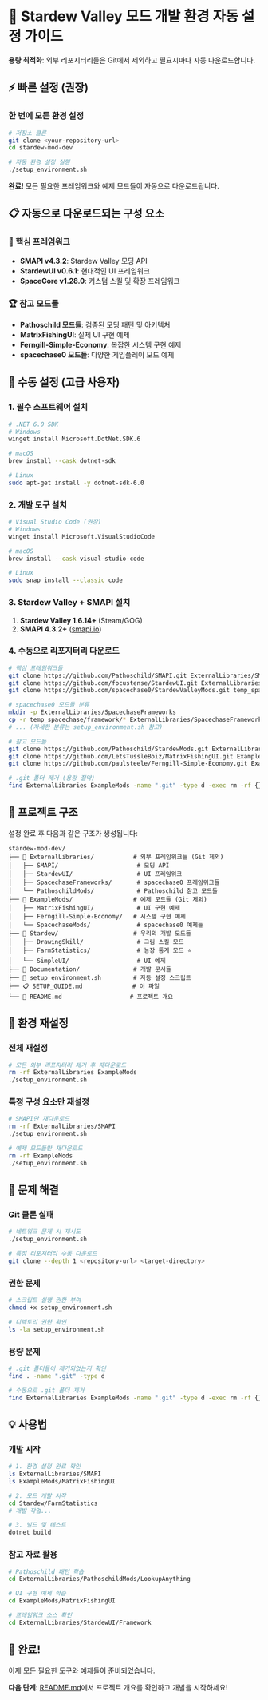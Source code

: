 # 🚀 Stardew Valley 모드 개발 환경 자동 설정 가이드

**용량 최적화**: 외부 리포지터리들은 Git에서 제외하고 필요시마다 자동 다운로드합니다.

## ⚡ 빠른 설정 (권장)

### **한 번에 모든 환경 설정**
```bash
# 저장소 클론
git clone <your-repository-url>
cd stardew-mod-dev

# 자동 환경 설정 실행
./setup_environment.sh
```

**완료!** 모든 필요한 프레임워크와 예제 모드들이 자동으로 다운로드됩니다.

## 📋 자동으로 다운로드되는 구성 요소

### 🎯 핵심 프레임워크
- **SMAPI v4.3.2**: Stardew Valley 모딩 API
- **StardewUI v0.6.1**: 현대적인 UI 프레임워크  
- **SpaceCore v1.28.0**: 커스텀 스킬 및 확장 프레임워크

### 🏆 참고 모드들  
- **Pathoschild 모드들**: 검증된 모딩 패턴 및 아키텍처
- **MatrixFishingUI**: 실제 UI 구현 예제
- **Ferngill-Simple-Economy**: 복잡한 시스템 구현 예제
- **spacechase0 모드들**: 다양한 게임플레이 모드 예제

## 🔧 수동 설정 (고급 사용자)

### 1. 필수 소프트웨어 설치

```bash
# .NET 6.0 SDK
# Windows
winget install Microsoft.DotNet.SDK.6

# macOS
brew install --cask dotnet-sdk

# Linux
sudo apt-get install -y dotnet-sdk-6.0
```

### 2. 개발 도구 설치

```bash
# Visual Studio Code (권장)
# Windows
winget install Microsoft.VisualStudioCode

# macOS  
brew install --cask visual-studio-code

# Linux
sudo snap install --classic code
```

### 3. Stardew Valley + SMAPI 설치

1. **Stardew Valley 1.6.14+** (Steam/GOG)
2. **SMAPI 4.3.2+** ([smapi.io](https://smapi.io))

### 4. 수동으로 리포지터리 다운로드

```bash
# 핵심 프레임워크들
git clone https://github.com/Pathoschild/SMAPI.git ExternalLibraries/SMAPI
git clone https://github.com/focustense/StardewUI.git ExternalLibraries/StardewUI
git clone https://github.com/spacechase0/StardewValleyMods.git temp_spacechase

# spacechase0 모드들 분류
mkdir -p ExternalLibraries/SpacechaseFrameworks
cp -r temp_spacechase/framework/* ExternalLibraries/SpacechaseFrameworks/
# ... (자세한 분류는 setup_environment.sh 참고)

# 참고 모드들
git clone https://github.com/Pathoschild/StardewMods.git ExternalLibraries/PathoschildMods
git clone https://github.com/LetsTussleBoiz/MatrixFishingUI.git ExampleMods/MatrixFishingUI
git clone https://github.com/paulsteele/Ferngill-Simple-Economy.git ExampleMods/Ferngill-Simple-Economy

# .git 폴더 제거 (용량 절약)
find ExternalLibraries ExampleMods -name ".git" -type d -exec rm -rf {} +
```

## 🎯 프로젝트 구조

설정 완료 후 다음과 같은 구조가 생성됩니다:

```
stardew-mod-dev/
├── 📁 ExternalLibraries/           # 외부 프레임워크들 (Git 제외)
│   ├── SMAPI/                      # 모딩 API
│   ├── StardewUI/                  # UI 프레임워크
│   ├── SpacechaseFrameworks/       # spacechase0 프레임워크들
│   └── PathoschildMods/            # Pathoschild 참고 모드들
├── 📁 ExampleMods/                 # 예제 모드들 (Git 제외)
│   ├── MatrixFishingUI/            # UI 구현 예제
│   ├── Ferngill-Simple-Economy/   # 시스템 구현 예제
│   └── SpacechaseMods/             # spacechase0 예제들
├── 📁 Stardew/                     # 우리의 개발 모드들
│   ├── DrawingSkill/               # 그림 스킬 모드
│   ├── FarmStatistics/             # 농장 통계 모드 ⭐
│   └── SimpleUI/                   # UI 예제
├── 📁 Documentation/               # 개발 문서들
├── 🚀 setup_environment.sh         # 자동 설정 스크립트
├── 📋 SETUP_GUIDE.md              # 이 파일
└── 📖 README.md                   # 프로젝트 개요
```

## 🔄 환경 재설정

### 전체 재설정
```bash
# 모든 외부 리포지터리 제거 후 재다운로드
rm -rf ExternalLibraries ExampleMods
./setup_environment.sh
```

### 특정 구성 요소만 재설정
```bash
# SMAPI만 재다운로드
rm -rf ExternalLibraries/SMAPI
./setup_environment.sh

# 예제 모드들만 재다운로드  
rm -rf ExampleMods
./setup_environment.sh
```

## 🐛 문제 해결

### Git 클론 실패
```bash
# 네트워크 문제 시 재시도
./setup_environment.sh

# 특정 리포지터리 수동 다운로드
git clone --depth 1 <repository-url> <target-directory>
```

### 권한 문제
```bash
# 스크립트 실행 권한 부여
chmod +x setup_environment.sh

# 디렉토리 권한 확인
ls -la setup_environment.sh
```

### 용량 문제
```bash
# .git 폴더들이 제거되었는지 확인
find . -name ".git" -type d

# 수동으로 .git 폴더 제거
find ExternalLibraries ExampleMods -name ".git" -type d -exec rm -rf {} +
```

## 💡 사용법

### 개발 시작
```bash
# 1. 환경 설정 완료 확인
ls ExternalLibraries/SMAPI
ls ExampleMods/MatrixFishingUI

# 2. 모드 개발 시작
cd Stardew/FarmStatistics
# 개발 작업...

# 3. 빌드 및 테스트
dotnet build
```

### 참고 자료 활용
```bash
# Pathoschild 패턴 학습
cd ExternalLibraries/PathoschildMods/LookupAnything

# UI 구현 예제 학습  
cd ExampleMods/MatrixFishingUI

# 프레임워크 소스 확인
cd ExternalLibraries/StardewUI/Framework
```

## 🎉 완료!

이제 모든 필요한 도구와 예제들이 준비되었습니다. 

**다음 단계**: [README.md](./README.md)에서 프로젝트 개요를 확인하고 개발을 시작하세요!